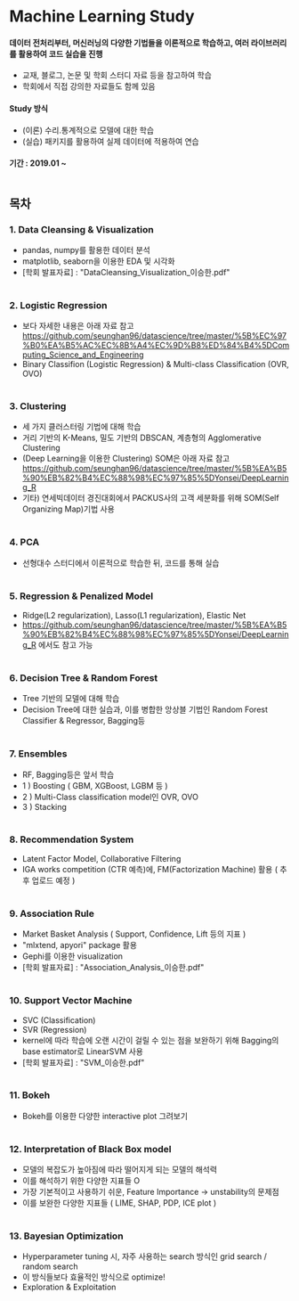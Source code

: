 # Machine Learning Study
#### 데이터 전처리부터, 머신러닝의 다양한 기법들을 이론적으로 학습하고, 여러 라이브러리를 활용하여 코드 실습을 진행
- 교재, 블로그, 논문 및 학회 스터디 자료 등을 참고하여 학습
- 학회에서 직접 강의한 자료들도 함께 있음
#### Study 방식 
- (이론) 수리.통계적으로 모델에 대한 학습 
- (실습) 패키지를 활용하여 실제 데이터에 적용하여 연습
#### 기간 : 2019.01 ~ </br> </br> 

## 목차

### 1. Data Cleansing & Visualization
- pandas, numpy를 활용한 데이터 분석
- matplotlib, seaborn을 이용한 EDA 및 시각화
- [학회 발표자료] : "DataCleansing_Visualization_이승한.pdf" </br> </br> 

### 2. Logistic Regression
- 보다 자세한 내용은 아래 자료 참고 https://github.com/seunghan96/datascience/tree/master/%5B%EC%97%B0%EA%B5%AC%EC%8B%A4%EC%9D%B8%ED%84%B4%5DComputing_Science_and_Engineering
- Binary Classifion (Logistic Regression) & Multi-class Classification (OVR, OVO) </br> </br> 

### 3. Clustering
- 세 가지 클러스터링 기법에 대해 학습
- 거리 기반의 K-Means, 밀도 기반의 DBSCAN, 계층형의 Agglomerative Clustering
- (Deep Learning을 이용한 Clustering) SOM은 아래 자료 참고 https://github.com/seunghan96/datascience/tree/master/%5B%EA%B5%90%EB%82%B4%EC%88%98%EC%97%85%5DYonsei/DeepLearning_R
- 기타) 연세빅데이터 경진대회에서 PACKUS사의 고객 세분화를 위해 SOM(Self Organizing Map)기법 사용 </br> </br> 

### 4. PCA
- 선형대수 스터디에서 이론적으로 학습한 뒤, 코드를 통해 실습 </br> </br> 

### 5. Regression & Penalized Model
- Ridge(L2 regularization), Lasso(L1 regularization), Elastic Net
- https://github.com/seunghan96/datascience/tree/master/%5B%EA%B5%90%EB%82%B4%EC%88%98%EC%97%85%5DYonsei/DeepLearning_R 에서도 참고 가능
 </br> </br> 
 
### 6. Decision Tree & Random Forest
- Tree 기반의 모델에 대해 학습
- Decision Tree에 대한 실습과, 이를 병합한 앙상블 기법인 Random Forest Classifier & Regressor, Bagging등 </br> </br> 

### 7. Ensembles
- RF, Bagging등은 앞서 학습
- 1 ) Boosting ( GBM, XGBoost, LGBM 등 )
- 2 ) Multi-Class classification model인 OVR, OVO 
- 3 ) Stacking </br> </br> 

### 8. Recommendation System
- Latent Factor Model, Collaborative Filtering
- IGA works competition (CTR 예측)에, FM(Factorization Machine) 활용 ( 추후 업로드 예정 ) </br> </br> 

### 9. Association Rule
- Market Basket Analysis ( Support, Confidence, Lift 등의 지표 )
- "mlxtend, apyori" package 활용
- Gephi를 이용한 visualization
- [학회 발표자료] : "Association_Analysis_이승한.pdf" </br> </br> 

### 10. Support Vector Machine
- SVC (Classification)
- SVR (Regression)
- kernel에 따라 학습에 오랜 시간이 걸릴 수 있는 점을 보완하기 위해 Bagging의 base estimator로 LinearSVM 사용
- [학회 발표자료] : "SVM_이승한.pdf" </br> </br>  

### 11. Bokeh
- Bokeh를 이용한 다양한 interactive plot 그려보기 </br> </br>  

### 12. Interpretation of Black Box model
- 모델의 복잡도가 높아짐에 따라 떨어지게 되는 모델의 해석력
- 이를 해석하기 위한 다양한 지표들 O
- 가장 기본적이고 사용하기 쉬운, Feature Importance -> unstability의 문제점
- 이를 보완한 다양한 지표들 ( LIME, SHAP, PDP, ICE plot )  </br> </br>  

### 13. Bayesian Optimization
- Hyperparameter tuning 시, 자주 사용하는 search 방식인 grid search / random search
- 이 방식들보다 효율적인 방식으로 optimize!
- Exploration & Exploitation
